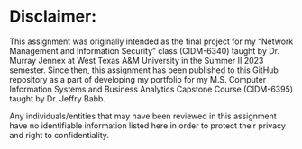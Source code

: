# Disclaimer:

This assignment was originally intended as the final project for my “Network Management and Information Security” class (CIDM-6340) taught by Dr. Murray Jennex at West Texas A&M University in the Summer II 2023 semester. Since then, this assignment has been published to this GitHub repository as a part of developing my portfolio for my M.S. Computer Information Systems and Business Analytics Capstone Course (CIDM-6395) taught by Dr. Jeffry Babb. 

Any individuals/entities that may have been reviewed in this assignment have no identifiable information listed here in order to protect their privacy and right to confidentiality.

